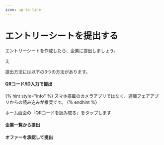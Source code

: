 ```yaml
---
icon: up-to-line
---
```


# エントリーシートを提出する

エントリーシートを作成したら、企業に提出しましょう。

え





提出方法には以下の3つの方法があります。

#### QRコード/ID入力で提出

{% hint style="info" %}
スマホ搭載のカメラアプリではなく、適職フェアアプリからの読み込みが推奨です。
{% endhint %}

ホーム画面の「QRコードを読み取る」をタップします

#### 企業一覧から提出



#### オファーを承認して提出
